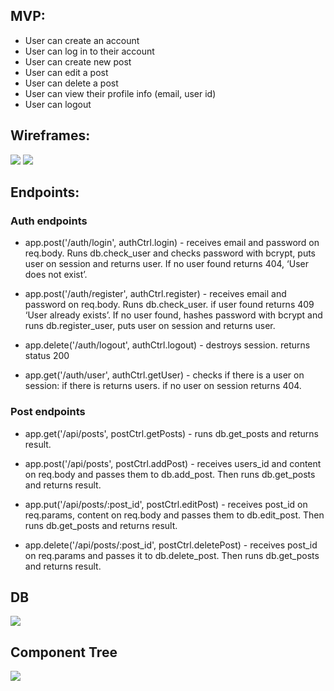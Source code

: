 ## MVP:
  - User can create an account
  - User can log in to their account
  - User can create new post
  - User can edit a post
  - User can delete a post
  - User can view their profile info (email, user id)
  - User can logout

## Wireframes:

<img src='assets/auth-view.png'>


<img src='assets/main-view.png'>

## Endpoints:

### Auth endpoints

- app.post('/auth/login', authCtrl.login) - receives email and password on req.body. Runs db.check_user and checks password with bcrypt, puts user on session and returns user. If no user found returns 404, ‘User does not exist’. 

- app.post('/auth/register', authCtrl.register) - receives email and password on req.body. Runs db.check_user. if user found returns 409 ‘User already exists’. If no user found, hashes password with bcrypt and runs db.register_user, puts user on session and returns user. 

- app.delete('/auth/logout', authCtrl.logout) - destroys session. returns status 200

- app.get('/auth/user', authCtrl.getUser) - checks if there is a user on session: if there is returns users. if no user on session returns 404. 

### Post endpoints

- app.get('/api/posts', postCtrl.getPosts) - runs db.get_posts and returns result.  

- app.post('/api/posts', postCtrl.addPost) - receives users_id and content on req.body and passes them to db.add_post. Then runs db.get_posts and returns result. 

- app.put('/api/posts/:post_id', postCtrl.editPost) - receives post_id on req.params, content on req.body and passes them to db.edit_post. Then runs db.get_posts and returns result.

- app.delete('/api/posts/:post_id', postCtrl.deletePost) - receives post_id on req.params and passes it to db.delete_post. Then runs db.get_posts and returns result.




## DB
<img src='./assets/schema.png' />

## Component Tree

<img src='assets/component-tree.png'>